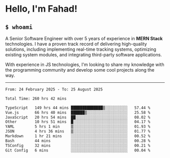<h1>Hello, I'm Fahad!</h1>

<h2><code>$ whoami</code></h2>

A Senior Software Engineer with over 5 years of experience in **MERN Stack** technologies. I have a proven track record of delivering high-quality solutions, including implementing real-time tracking systems, optimizing existing system modules, and integrating third-party software applications.

With experience in JS technologies, I'm looking to share my knowledge with the programming community and develop some cool projects along the way.

---

<!--START_SECTION:waka-->

```txt
From: 24 February 2025 - To: 25 August 2025

Total Time: 260 hrs 42 mins

TypeScript   149 hrs 44 mins ██████████████▒░░░░░░░░░░   57.44 %
Vue.js       66 hrs 40 mins  ██████▒░░░░░░░░░░░░░░░░░░   25.58 %
JavaScript   20 hrs 54 mins  ██░░░░░░░░░░░░░░░░░░░░░░░   08.02 %
Other        10 hrs 51 mins  █░░░░░░░░░░░░░░░░░░░░░░░░   04.17 %
YAML         5 hrs 1 min     ▒░░░░░░░░░░░░░░░░░░░░░░░░   01.93 %
JSON         4 hrs 36 mins   ▒░░░░░░░░░░░░░░░░░░░░░░░░   01.77 %
Markdown     1 hr 21 mins    ░░░░░░░░░░░░░░░░░░░░░░░░░   00.52 %
Bash         44 mins         ░░░░░░░░░░░░░░░░░░░░░░░░░   00.28 %
TSConfig     32 mins         ░░░░░░░░░░░░░░░░░░░░░░░░░   00.21 %
Git Config   6 mins          ░░░░░░░░░░░░░░░░░░░░░░░░░   00.04 %
```

<!--END_SECTION:waka-->

<!--
**heyFahad/heyFahad** is a ✨ _special_ ✨ repository because its `README.md` (this file) appears on your GitHub profile.

Here are some ideas to get you started:

- 🔭 I’m currently working on ...
- 🌱 I’m currently learning ...
- 👯 I’m looking to collaborate on ...
- 🤔 I’m looking for help with ...
- 💬 Ask me about ...
- 📫 How to reach me: ...
- 😄 Pronouns: ...
- ⚡ Fun fact: ...
-->
